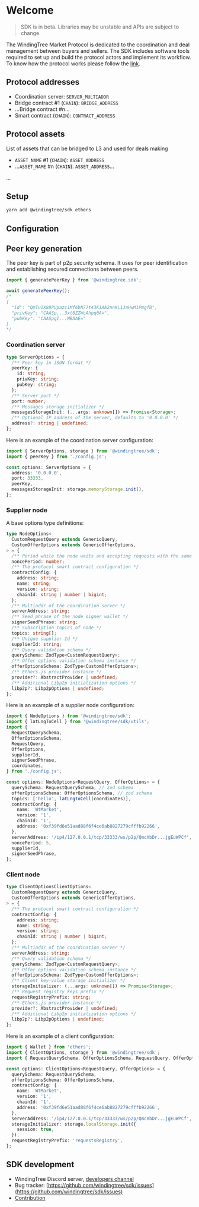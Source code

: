 # Welcome

> SDK is in beta. Libraries may be unstable and APIs are subject to change.

The WindingTree Market Protocol is dedicated to the coordination and deal management between buyers and sellers. The SDK includes software tools required to set up and build the protocol actors and implement its workflow. To know how the protocol works please follow the [link](/docs/protocol.md).

## Protocol addresses

- Coordination server: `SERVER_MULTIADDR`
- Bridge contract #1 (`CHAIN`): `BRIDGE_ADDRESS`
- ...Bridge contract #n...
- Smart contract (`CHAIN`): `CONTRACT_ADDRESS`

## Protocol assets

List of assets that can be bridged to L3 and used for deals making

- `ASSET_NAME` #1 (`CHAIN`): `ASSET_ADDRESS`
- ...`ASSET_NAME` #n (`CHAIN`): `ASSET_ADDRESS`...

...

## Setup

```bash
yarn add @windingtree/sdk ethers
```

## Configuration

## Peer key generation

The peer key is part of p2p security schema. It uses for peer identification and establishing secured connections between peers.

```typescript
import { generatePeerKey } from '@windingtree.sdk';

await generatePeerKey();
/*
{
  "id": "QmTu1X88PUpazc1Mf6bN77t43K1AA2nnKL1JnHwMiPmgfB",
  "privKey": "CAASp...3xt0ZZWcAhpq0A=",
  "pubKey": "CAASpgI...MBAAE="
}
*/
```

### Coordination server

```typescript
type ServerOptions = {
  /** Peer key in JSON format */
  peerKey: {
    id: string;
    privKey: string;
    pubKey: string;
  };
  /** Server port */
  port: number;
  /** Messages storage initializer */
  messagesStorageInit: (...args: unknown[]) => Promise<Storage>;
  /** Optional IP address of the server, defaults to '0.0.0.0' */
  address?: string | undefined;
};
```

Here is an example of the coordination server configuration:

```typescript
import { ServerOptions, storage } from '@windingtree/sdk';
import { peerKey } from './config.js';

const options: ServerOptions = {
  address: '0.0.0.0',
  port: 33333,
  peerKey,
  messagesStorageInit: storage.memoryStorage.init(),
};
```

### Supplier node

A base options type definitions:

```typescript
type NodeOptions<
  CustomRequestQuery extends GenericQuery,
  CustomOfferOptions extends GenericOfferOptions,
> = {
  /** Period while the node waits and accepting requests with the same Id */
  noncePeriod: number;
  /** The protocol smart contract configuration */
  contractConfig: {
    address: string;
    name: string;
    version: string;
    chainId: string | number | bigint;
  };
  /** Multiaddr of the coordination server */
  serverAddress: string;
  /** Seed phrase of the node signer wallet */
  signerSeedPhrase: string;
  /** Subscription topics of node */
  topics: string[];
  /** Unique supplier Id */
  supplierId: string;
  /** Query validation schema */
  querySchema: ZodType<CustomRequestQuery>;
  /** Offer options validation schema instance */
  offerOptionsSchema: ZodType<CustomOfferOptions>;
  /** Ethers.js provider instance */
  provider?: AbstractProvider | undefined;
  /** Additional Libp2p initialization options */
  libp2p?: Libp2pOptions | undefined;
};
```

Here is an example of a supplier node configuration:

```typescript
import { NodeOptions } from '@windingtree/sdk';
import { latLngToCell } from '@windingtree/sdk/utils';
import {
  RequestQuerySchema,
  OfferOptionsSchema,
  RequestQuery,
  OfferOptions,
  supplierId,
  signerSeedPhrase,
  coordinates,
} from './config.js';

const options: NodeOptions<RequestQuery, OfferOptions> = {
  querySchema: RequestQuerySchema, // zod schema
  offerOptionsSchema: OfferOptionsSchema, // zod schema
  topics: ['hello', latLngToCell(coordinates)],
  contractConfig: {
    name: 'WtMarket',
    version: '1',
    chainId: '1',
    address: '0xf39fd6e51aad88f6f4ce6ab8827279cfffb92266',
  },
  serverAddress: '/ip4/127.0.0.1/tcp/33333/ws/p2p/QmcXbDr...jgEuWPCf',
  noncePeriod: 5,
  supplierId,
  signerSeedPhrase,
};
```

### Client node

```typescript
type ClientOptionsClientOptions<
  CustomRequestQuery extends GenericQuery,
  CustomOfferOptions extends GenericOfferOptions,
> = {
  /** The protocol smart contract configuration */
  contractConfig: {
    address: string;
    name: string;
    version: string;
    chainId: string | number | bigint;
  };
  /** Multiaddr of the coordination server */
  serverAddress: string;
  /** Query validation schema */
  querySchema: ZodType<CustomRequestQuery>;
  /** Offer options validation schema instance */
  offerOptionsSchema: ZodType<CustomOfferOptions>;
  /** Client key-value storage initializer */
  storageInitializer: (...args: unknown[]) => Promise<Storage>;
  /** Request registry keys prefix */
  requestRegistryPrefix: string;
  /** Ethers.js provider instance */
  provider?: AbstractProvider | undefined;
  /** Additional Libp2p initialization options */
  libp2p?: Libp2pOptions | undefined;
};
```

Here is an example of a client configuration:

```typescript
import { Wallet } from 'ethers';
import { ClientOptions, storage } from '@windingtree/sdk';
import { RequestQuerySchema, OfferOptionsSchema, RequestQuery, OfferOptions } from './config.js';

const options: ClientOptions<RequestQuery, OfferOptions> = {
  querySchema: RequestQuerySchema,
  offerOptionsSchema: OfferOptionsSchema,
  contractConfig: {
    name: 'WtMarket',
    version: '1',
    chainId: '1',
    address: '0xf39fd6e51aad88f6f4ce6ab8827279cfffb92266',
  },
  serverAddress: '/ip4/127.0.0.1/tcp/33333/ws/p2p/QmcXbDr...jgEuWPCf',
  storageInitializer: storage.localStorage.init({
    session: true,
  }),
  requestRegistryPrefix: 'requestsRegistry',
};
```

## SDK development

- WindingTree Discord server, [developers channel](https://discord.com/channels/898350336069218334/956614058323370014)
- Bug tracker: [https://github.com/windingtree/sdk/issues](https://github.com/windingtree/sdk/issues)
- [Contribution](/docs/contribution.md)
